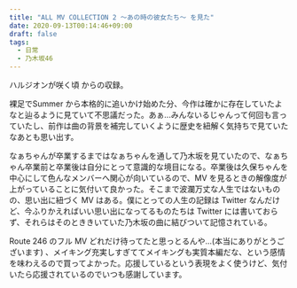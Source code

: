 ```yaml
---
title: "ALL MV COLLECTION 2 ～あの時の彼女たち〜 を見た"
date: 2020-09-13T00:14:46+09:00
draft: false
tags: 
  - 日常
  - 乃木坂46
---
```


ハルジオンが咲く頃 からの収録。

裸足でSummer から本格的に追いかけ始めた分、今作は確かに存在していたよなと辿るように見ていて不思議だった。あぁ...みんないるじゃんって何回も言っていたし、前作は曲の背景を補完していくように歴史を紐解く気持ちで見ていたなあとも思い出す。

なぁちゃんが卒業するまではなぁちゃんを通して乃木坂を見ていたので、なぁちゃん卒業前と卒業後は自分にとって意識的な境目になる。卒業後は久保ちゃんを中心にして色んなメンバーへ関心が向いているので、MV を見るときの解像度が上がっていることに気付いて良かった。そこまで波瀾万丈な人生ではないものの、思い出に紐づく MV はある。僕にとっての人生の記録は Twitter なんだけど、今ふりかえればいい思い出になってるものたちは Twitter には書いておらず、それらはそのとききいていた乃木坂の曲に結びついて記憶されている。

Route 246 のフル MV どれだけ待ってたと思っとるんや...(本当にありがとうございます) 、メイキング充実しすぎててメイキングも実質本編だな、という感情を味わえるので買ってよかった。応援しているという表現をよく使うけど、気付いたら応援されているのでいつも感謝しています。
